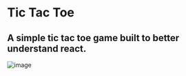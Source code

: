 # Tic Tac Toe
## A simple tic tac toe game built to better understand react.
![image](https://github.com/JoeSchmitt-2/tictactoe/assets/84737443/317a6f0a-7aef-42c8-b869-c7cca5c5bd86)
